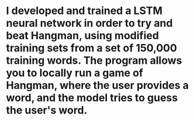 # I developed and trained a LSTM neural network in order to try and beat Hangman, using modified training sets from a set of 150,000 training words. The program allows you to locally run a game of Hangman, where the user provides a word, and the model tries to guess the user's word. 
